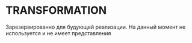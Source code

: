 # TRANSFORMATION
Зарезервированно для будующей реализации. На данный момент не используется и не имеет представления